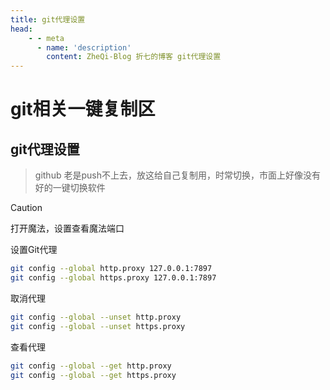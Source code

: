 ```yaml
---
title: git代理设置
head:
    - - meta
      - name: 'description'
        content: ZheQi-Blog 折七的博客 git代理设置
---
```


# git相关一键复制区

## git代理设置

> github 老是push不上去，放这给自己复制用，时常切换，市面上好像没有好的一键切换软件

> [!CAUTION]
>打开魔法，设置查看魔法端口

设置Git代理
```bash
git config --global http.proxy 127.0.0.1:7897
git config --global https.proxy 127.0.0.1:7897
```

取消代理
```bash
git config --global --unset http.proxy
git config --global --unset https.proxy
```
查看代理
```bash
git config --global --get http.proxy
git config --global --get https.proxy
```
